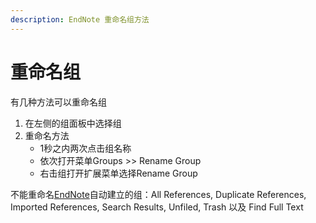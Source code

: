 ```yaml
---
description: EndNote 重命名组方法
---
```


# 重命名组

有几种方法可以重命名组

1. 在左侧的组面板中选择组
2. 重命名方法
   * 1秒之内两次点击组名称
   * 依次打开菜单Groups &gt;&gt; Rename Group
   * 右击组打开扩展菜单选择Rename Group

不能重命名[EndNote](http://www.howsci.com/tag/endnote/)自动建立的组：All References, Duplicate References, Imported References, Search Results, Unfiled, Trash 以及 Find Full Text

